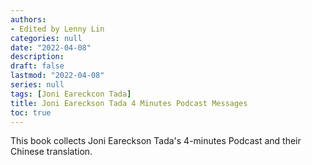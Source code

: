 ```yaml
---
authors:
- Edited by Lenny Lin
categories: null
date: "2022-04-08"
description: 
draft: false
lastmod: "2022-04-08"
series: null
tags: [Joni Eareckcon Tada]
title: Joni Eareckson Tada 4 Minutes Podcast Messages
toc: true
---
```



This book collects Joni Eareckson Tada's 4-minutes Podcast and their Chinese translation.



